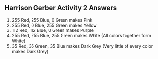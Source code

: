 Harrison Gerber Activity 2 Answers
----------------------------------
1) 255 Red, 255 Blue, 0 Green makes Pink
2) 255 Red, 0 Blue, 255 Green makes Yellow
3) 112 Red, 112 Blue, 0 Green makes Purple
4) 255 Red, 255 Blue, 255 Green makes White (All colors together form White)
5) 35 Red, 35 Green, 35 Blue makes Dark Grey (Very little of every color makes Dark Grey)